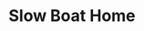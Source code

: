 ---
  title:          "Slow Boat Home"
  genre:          "modern"
  chinesetitle:   "情越海岸線"
  previoustitle:  "Love Exceeds the Coastline"
  episodes:       "25"
  producer:       "Leung Choi-Yuen"
  broadcaststart: "2013-05-13"
  broadcastend:   "2013-06-14"
  website:        "http://programme.tvb.com/drama/slowboathome/"
  starring:       "Raymond Wong, Ruco Chan, Aimee Chan, <mark>Selena Lee</mark>, Elaine Yiu, Matt Yeung, Cilla Lok"
  synopsis:       "<strong>Cheung Po-Sang</strong> (<em>Raymond Wong</em>), who was born and raised in Cheung Chau, is a man with grandiose aims but puny talents, putting the seafood restaurant run by his father <strong>Cheung Sing-Mui</strong> (<em>Elliot Yue</em>) out of business.  Po Sang feels down-hearted, his close associate <strong>Cheng Po-Po</strong> (<em>Aimee Chan</em>), a female TV producer, remains steadfast with loyalty to him, fighting with him side-by-side all along. Even when Po Sang suffers from a fracture due to a boating accident and becomes physically disabled, Po Po is willing to push the wheelchair for him. On the other hand, <strong>Kwok Hei-Man</strong> (<em>Selena Lee</em>) gives up her own career all of a sudden and returns to Cheung Chau, helping her mother <strong>Ip Wing-Shan</strong> (<em>Susan Tse</em>) run the holiday home rental business. It turns out that Hei-Man has secretly joined hands with some outsiders, planning to develop a hotel conglomerate. Hei Man also attempts to have an affair with Po-Sang, trying to make Po Po go away. What Hei Man has done is noticed by her first love <strong>Ching Lai-Wing</strong> (<em>Ruco Chan</em>), who cannot put up with it, as such, he and Po-Po become fellow sufferers, commiserating with each other. As Po Po is about to give up verifying her parentage and return to the USA, unexpectedly, a sudden reversal of the holiday home acquisition process occurs…"
  fullname:       "Kwok Hei-Man (Heidi)"
  altname:        "Man Lui"
  age:            "28"
  identity:       "CEO of holiday hostel"
  appearance:     "2-25"
  image:          "yes"
---